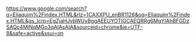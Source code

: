 https://www.google.com/search?q=Eliaquim%2Findex.HTML&rlz=1CAXXPU_enBR1126&oq=Eliaquim%2Findex.HTML&gs_lcrp=EgZjaHJvbWUyBggAEEUYOTIGCAEQRRg6MgYIAhBFGDzSAQc4MjNqMGo3qAIAsAIA&sourceid=chrome&ie=UTF-8&safe=active&ssui=on
